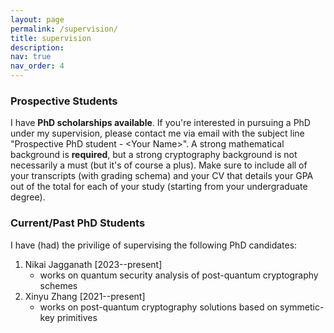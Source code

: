 ```yaml
---
layout: page
permalink: /supervision/
title: supervision
description:
nav: true
nav_order: 4
---
```



### Prospective Students

I have **PhD scholarships available**. If you're interested in pursuing a PhD under my supervision, please contact me via email with the subject line "Prospective PhD student - \<Your Name\>". A strong mathematical background is **required**, but a strong cryptography background is not necessarily a must (but it's of course a plus). Make sure to include all of your transcripts (with grading schema) and your CV that details your GPA out of the total for each of your study (starting from your undergraduate degree).


### Current/Past PhD Students

I have (had) the privilige of supervising the following PhD candidates:


1. Nikai Jagganath \[2023--present\]
	- works on quantum security analysis of post-quantum cryptography schemes 
1. Xinyu Zhang \[2021--present\]
	- works on post-quantum cryptography solutions based on symmetic-key primitives

